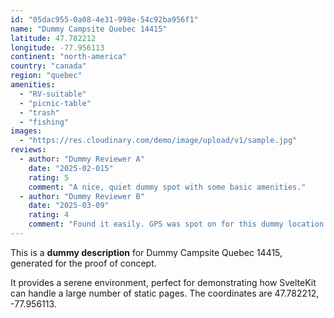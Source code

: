 ```yaml
---
id: "05dac955-0a08-4e31-998e-54c92ba956f1"
name: "Dummy Campsite Quebec 14415"
latitude: 47.782212
longitude: -77.956113
continent: "north-america"
country: "canada"
region: "quebec"
amenities:
  - "RV-suitable"
  - "picnic-table"
  - "trash"
  - "fishing"
images:
  - "https://res.cloudinary.com/demo/image/upload/v1/sample.jpg"
reviews:
  - author: "Dummy Reviewer A"
    date: "2025-02-015"
    rating: 5
    comment: "A nice, quiet dummy spot with some basic amenities."
  - author: "Dummy Reviewer B"
    date: "2025-03-09"
    rating: 4
    comment: "Found it easily. GPS was spot on for this dummy location."
---
```


This is a **dummy description** for Dummy Campsite Quebec 14415, generated for the proof of concept.

It provides a serene environment, perfect for demonstrating how SvelteKit can handle a large number of static pages. The coordinates are 47.782212, -77.956113.

